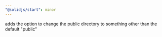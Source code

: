 ```yaml
---
"@solidjs/start": minor
---
```


adds the option to change the public directory to something other than the default "public"
